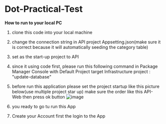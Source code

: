 # Dot-Practical-Test

**How to run to your local PC**

1. clone this code into your local machine
2. change the connection string in API project Appsetting.json(make sure it is correct because it will automatically seeding the category table)
3. set as the start-up project  to API

3. since it using code first, please run this following command in Package  Manager Console  with Default Project target Infrastructure project : "update-database"
4. before run this application please set the project startup like this picture below(use multiple project star up) make sure the order like this  API-Web then press ok button
   ![image](https://github.com/user-attachments/assets/03b676ca-cf3e-42ec-801f-24336124579c)

5. you ready to go tu run this App
6. Create your Account first the login to the App
